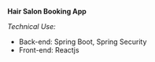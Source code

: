 **Hair Salon Booking App**

*Technical Use:*
  - Back-end: Spring Boot, Spring Security
  - Front-end: Reactjs
